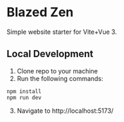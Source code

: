 # Blazed Zen
Simple website starter for Vite+Vue 3.

## Local Development
1. Clone repo to your machine
2. Run the following commands:
```shell
npm install
npm run dev
```
3. Navigate to http://localhost:5173/
